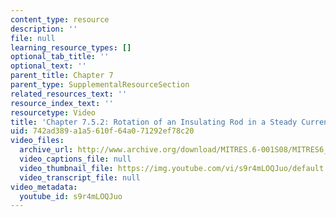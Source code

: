 ```yaml
---
content_type: resource
description: ''
file: null
learning_resource_types: []
optional_tab_title: ''
optional_text: ''
parent_title: Chapter 7
parent_type: SupplementalResourceSection
related_resources_text: ''
resource_index_text: ''
resourcetype: Video
title: 'Chapter 7.5.2: Rotation of an Insulating Rod in a Steady Current (demo only)'
uid: 742ad389-a1a5-610f-64a0-71292ef78c20
video_files:
  archive_url: http://www.archive.org/download/MITRES.6-001S08/MITRES6_001S08_7-5-2_demo_220k.mp4
  video_captions_file: null
  video_thumbnail_file: https://img.youtube.com/vi/s9r4mLOQJuo/default.jpg
  video_transcript_file: null
video_metadata:
  youtube_id: s9r4mLOQJuo
---
```

